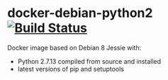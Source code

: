 # docker-debian-python2 [![Build Status](https://travis-ci.org/emkor/docker-debian8-python2.svg?branch=master)](https://travis-ci.org/emkor/docker-debian8-python2)
Docker image based on Debian 8 Jessie with:
 - Python 2.7.13 compiled from source and installed 
 - latest versions of pip and setuptools
